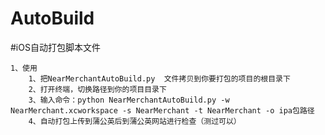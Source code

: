 # AutoBuild
#iOS自动打包脚本文件

	1、使用
		1、把NearMerchantAutoBuild.py  文件拷贝到你要打包的项目的根目录下
		2、打开终端，切换路径到你的项目目录下
		3、输入命令：python NearMerchantAutoBuild.py -w NearMerchant.xcworkspace -s NearMerchant -t NearMerchant -o ipa包路径
		4、自动打包上传到蒲公英后到蒲公英网站进行检查（测过可以）



